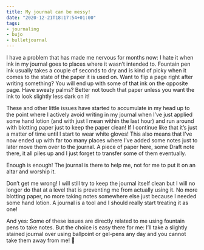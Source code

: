 ```yaml
---
title: My journal can be messy!
date: "2020-12-21T18:17:54+01:00"
tags:
- journaling
- bujo
- bulletjournal
---
```


I have a problem that has made me nervous for months now: I hate it when ink in my journal goes to places where it wasn’t intended to. Fountain pen ink usually takes a couple of seconds to dry and is kind of picky when it comes to the state of the paper it is used on. Want to flip a page right after writing something? You will end up with some of that ink on the opposite page. Have sweaty palms? Better not touch that paper unless you want the ink to look slightly less dark on it!

These and other little issues have started to accumulate in my head up to the point where I actively avoid writing in my journal when I’ve just applied some hand lotion (and with just I mean within the last hour) and run around with blotting paper just to keep the paper clean! If I continue like that it’s just a matter of time until I start to wear white gloves! This also means that I’ve now ended up with far too many places where I’ve added some notes just to later move them over to the journal. A piece of paper here, some Draft note there, it all piles up and I just forget to transfer some of them eventually.

Enough is enough! The journal is there to help me, not for me to put it on an altar and worship it.

Don’t get me wrong! I will still try to keep the journal itself clean but I will no longer do that at a level that is preventing me from actually using it. No more blotting paper, no more taking notes somewhere else just because I needed some hand lotion. A journal is a tool and I should really start treating it as one!

And yes: Some of these issues are directly related to me using fountain pens to take notes. But the choice is easy there for me: I’ll take a slightly stained journal over using ballpoint or gel-pens any day and you cannot take them away from me! 😬

